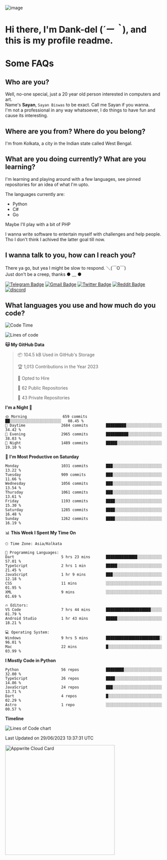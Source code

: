 ![image](https://user-images.githubusercontent.com/63096193/125182844-29f20800-e22f-11eb-8dc9-b0f2d29647bb.png)

# **Hi there, I'm Dank-del (*´ー｀*), and this is my profile readme.**
<!--  [![Profile views](https://gpvc.arturio.dev/dank-del)](https://github.com/dank-del) -->
# Some FAQs

## **Who are you?**

Well, no-one special, just a 20 year old person interested in computers and art. \
Name's **Sayan**, `Sayan Biswas` to be exact. Call me Sayan if you wanna. \
I'm not a professional in any way whatsoever, I do things to have fun and cause its interesting.

## **Where are you from? Where do you belong?**

I'm from Kolkata, a city in the Indian state called West Bengal.

## **What are you doing currently? What are you learning?**

I'm learning and playing around with a few languages, see pinned repositories for an idea of what I'm upto.

The languages currently are:

- Python
- C#
- Go

Maybe I'll play with a bit of PHP

I wanna write software to entertain myself with challenges and help people. \
Tho I don't think I achived the latter goal till now.

<!--## **Eww, I see a weeb profile.**

Can't help it, it's the best way to hide my face on this account
> Why do people hate weebs .-.

## **Cool, what more interests you?**

My interests are quite, weird. They're scattered all over the place. \
I've been fascinated by music and have studied it since the age of 6, I've performed on stage and on air but yeah now I've been away from that. I specialize in key instruments. \
Another thing that interests me is Media Production, aka, working with audio, video and broadcasting media.

> I just like art in general. also feeds the reason of me being obsessed with Japanese drawings (⋟ ﹏ ⋞)-->

## **I wanna talk to you, how can I reach you?**

There ya go, but yea I might be slow to respond. ＼(￣O￣) \
Just don't be a creep, thanks ● ﹏ ●

[![Telegram Badge](https://img.shields.io/badge/-dank_as_fuck-1ca0f1?style=flat-square&logo=telegram&logoColor=white&link=https://t.me/dank_as_fuck)](https://t.me/dank_as_fuck)
[![Gmail Badge](https://img.shields.io/badge/-sayan@asia.com-c14438?style=flat-square&logo=Gmail&logoColor=white&link=mailto:sayan@asia.com)](mailto:sayan@asia.com)
[![Twitter Badge](https://img.shields.io/twitter/follow/TheDankDel?style=social)](https://twitter.com/TheDankDel)
[![Reddit Badge](https://img.shields.io/reddit/user-karma/combined/dank_as_fuck_?style=social)](https://www.reddit.com/user/dank_as_fuck_/)
[![discord](https://discord-md-badge.vercel.app/api/shield/506536929152466945?style=social)](https://discordapp.com/users/506536929152466945)

## **What languages you use and how much do you code?**

<!--START_SECTION:waka-->
![Code Time](http://img.shields.io/badge/Code%20Time-1%2C176%20hrs%2014%20mins-blue)

![Lines of code](https://img.shields.io/badge/From%20Hello%20World%20I%27ve%20Written-4.5%20million%20lines%20of%20code-blue)

**🐱 My GitHub Data** 

> 📦 104.5 kB Used in GitHub's Storage 
 > 
> 🏆 1,013 Contributions in the Year 2023
 > 
> 💼 Opted to Hire
 > 
> 📜 62 Public Repositories 
 > 
> 🔑 43 Private Repositories 
 > 
**I'm a Night 🦉** 

```text
🌞 Morning                659 commits         ██░░░░░░░░░░░░░░░░░░░░░░░   08.45 % 
🌆 Daytime                2684 commits        █████████░░░░░░░░░░░░░░░░   34.42 % 
🌃 Evening                2965 commits        ██████████░░░░░░░░░░░░░░░   38.03 % 
🌙 Night                  1489 commits        █████░░░░░░░░░░░░░░░░░░░░   19.10 % 
```
📅 **I'm Most Productive on Saturday** 

```text
Monday                   1031 commits        ███░░░░░░░░░░░░░░░░░░░░░░   13.22 % 
Tuesday                  909 commits         ███░░░░░░░░░░░░░░░░░░░░░░   11.66 % 
Wednesday                1056 commits        ███░░░░░░░░░░░░░░░░░░░░░░   13.54 % 
Thursday                 1061 commits        ███░░░░░░░░░░░░░░░░░░░░░░   13.61 % 
Friday                   1193 commits        ████░░░░░░░░░░░░░░░░░░░░░   15.30 % 
Saturday                 1285 commits        ████░░░░░░░░░░░░░░░░░░░░░   16.48 % 
Sunday                   1262 commits        ████░░░░░░░░░░░░░░░░░░░░░   16.19 % 
```


📊 **This Week I Spent My Time On** 

```text
🕑︎ Time Zone: Asia/Kolkata

💬 Programming Languages: 
Dart                     5 hrs 23 mins       ██████████████░░░░░░░░░░░   57.01 % 
TypeScript               2 hrs 1 min         █████░░░░░░░░░░░░░░░░░░░░   21.45 % 
JavaScript               1 hr 9 mins         ███░░░░░░░░░░░░░░░░░░░░░░   12.18 % 
CSS                      11 mins             ░░░░░░░░░░░░░░░░░░░░░░░░░   01.95 % 
XML                      9 mins              ░░░░░░░░░░░░░░░░░░░░░░░░░   01.69 % 

🔥 Editors: 
VS Code                  7 hrs 44 mins       ████████████████████░░░░░   81.79 % 
Android Studio           1 hr 43 mins        █████░░░░░░░░░░░░░░░░░░░░   18.21 % 

💻 Operating System: 
Windows                  9 hrs 5 mins        ████████████████████████░   96.01 % 
Mac                      22 mins             █░░░░░░░░░░░░░░░░░░░░░░░░   03.99 % 
```

**I Mostly Code in Python** 

```text
Python                   56 repos            ████████░░░░░░░░░░░░░░░░░   32.00 % 
TypeScript               26 repos            ████░░░░░░░░░░░░░░░░░░░░░   14.86 % 
JavaScript               24 repos            ███░░░░░░░░░░░░░░░░░░░░░░   13.71 % 
Dart                     4 repos             █░░░░░░░░░░░░░░░░░░░░░░░░   02.29 % 
Astro                    1 repo              ░░░░░░░░░░░░░░░░░░░░░░░░░   00.57 % 
```



**Timeline**

![Lines of Code chart](https://raw.githubusercontent.com/Dank-del/Dank-del/main/assets/bar_graph.png)


 Last Updated on 29/06/2023 13:37:31 UTC
<!--END_SECTION:waka-->

<!--## **Can I stalk your spotify?**

Um sure.

![OwO Spotify](https://spotify-recently-played-readme.vercel.app/api?user=31fdrsslnr7nvq4ytqwtw7c4rxfm&count=5)-->

<a href="https://cloud.appwrite.io/card/64773257171d49803c27">
	<img width="350" src="https://cloud.appwrite.io/v1/cards/cloud?userId=64773257171d49803c27" alt="Appwrite Cloud Card" />
</a>

